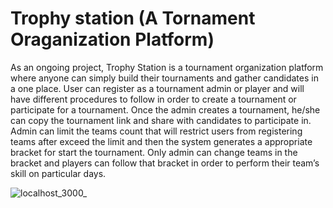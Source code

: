 # Trophy station (A Tornament Oraganization Platform)
As an ongoing project, Trophy Station is a tournament organization platform where anyone can simply build their tournaments and gather candidates in a one place. User can register as a tournament admin or player and will have different procedures to follow in order to create a tournament or participate for a tournament. Once the admin creates a tournament, he/she can copy the tournament link and share with candidates to participate in. Admin can limit the teams count that will restrict users from registering teams after exceed the limit and then the system generates a appropriate bracket for start the tournament. Only admin can change teams in the bracket and players can follow that bracket in order to perform their team’s skill on particular days.


![localhost_3000_](https://user-images.githubusercontent.com/127868013/225095605-9308036c-e7eb-42fd-a3c6-1a6736672ab5.png)
